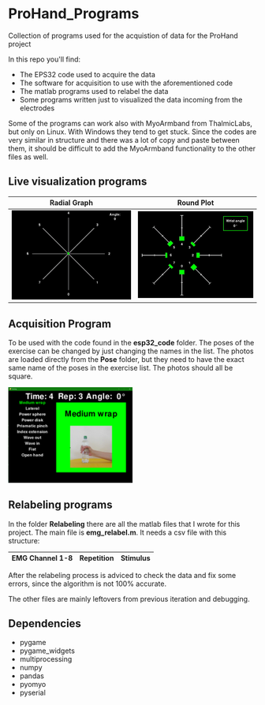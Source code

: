 # ProHand_Programs
Collection of programs used for the acquistion of data for the ProHand project

In this repo you'll find:
  - The EPS32 code used to acquire the data
  - The software for acquisition to use with the aforementioned code
  - The matlab programs used to relabel the data
  - Some programs written just to visualized the data incoming from the electrodes

Some of the programs can work also with MyoArmband from ThalmicLabs, but only on Linux. With Windows they tend to get stuck.
Since the codes are very similar in structure and there was a lot of copy and paste between them, it should be difficult to add the MyoArmband functionality to the other files as well.

## Live visualization programs
 Radial Graph | Round Plot
 :---------:|:----------:
![Radial Graph](https://github.com/SartoratoGiulio/ProHand_Programs/blob/main/readme_img/radial_graph.gif) | ![Round Plot](https://github.com/SartoratoGiulio/ProHand_Programs/blob/main/readme_img/round_graph.gif)

## Acquisition Program
To be used with the code found in the **esp32_code** folder.
The poses of the exercise can be changed by just changing the names in the list. The photos are loaded directly from the **Pose** folder, but they need to have the exact same name of the poses in the exercise list. The photos should all be square.

<img src="https://github.com/SartoratoGiulio/ProHand_Programs/blob/main/readme_img/pose_display.PNG" width=50% height=50%>

## Relabeling programs
In the folder **Relabeling** there are all the matlab files that I wrote for this project. The main file is **emg_relabel.m**. It needs a csv file with this structure:

EMG Channel 1-8| Repetition | Stimulus
:--:|:--:|:--:

After the relabeling process is adviced to check the data and fix some errors, since the algorithm is not 100% accurate.

The other files are mainly leftovers from previous iteration and debugging.

## Dependencies
 - pygame
 - pygame_widgets
 - multiprocessing
 - numpy
 - pandas
 - pyomyo
 - pyserial
